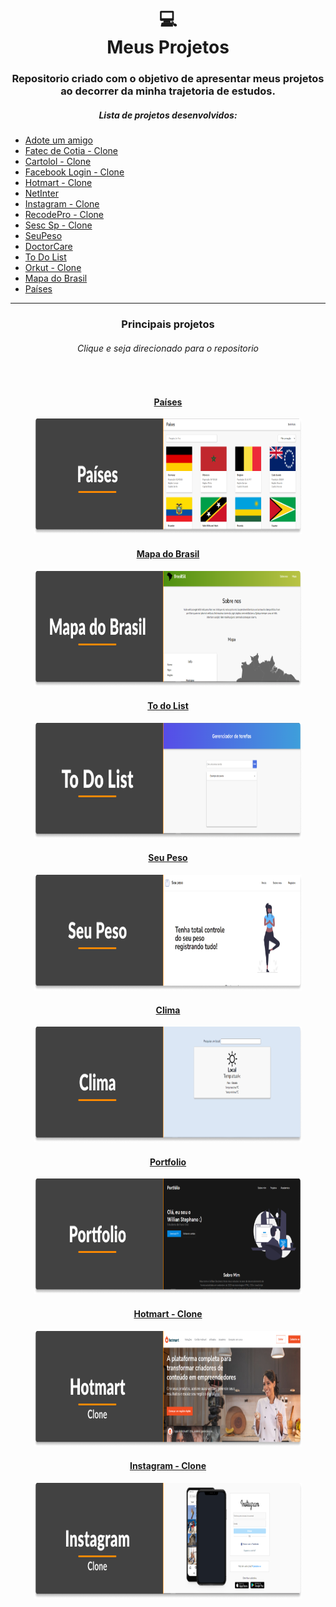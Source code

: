 <h1 align="center">
  💻<br>Meus Projetos
</h1>

<h3 align="center">
  Repositorio criado com o objetivo de apresentar meus projetos ao decorrer da minha trajetoria de estudos.
</h3>

<h5 align="center">
 Lista de projetos desenvolvidos:
</h5>

<ul>
  <li><a href="https://github.com/WillianStephano/Adote-um-Amigo">Adote um amigo </a></li>
  <li><a href="https://github.com/WillianStephano/Fatec-Cotia__Clone">Fatec de Cotia - Clone</a></li>
  <li><a href="https://github.com/WillianStephano/Cartolol__Clone">Cartolol - Clone</a></li>
  <li><a href="https://github.com/WillianStephano/Facebook__Clone/">Facebook Login - Clone</a></li>
  <li><a href="https://github.com/WillianStephano/Hotmart__Clone/">Hotmart - Clone</a></li>
  <li><a href="https://github.com/WillianStephano/NetInter">NetInter</a></li>
  <li><a href="https://github.com/WillianStephano/Instagram-Clone">Instagram - Clone</a></li>
  <li><a href="https://github.com/WillianStephano/RecodePro-Clone">RecodePro - Clone</a></li>
  <li><a href="https://github.com/WillianStephano/SescSP-Clone">Sesc Sp - Clone</a></li>
  <li><a href="https://github.com/WillianStephano/Seu-Peso">SeuPeso</a></li>
  <li><a href="https://github.com/WillianStephano/DoctorCare">DoctorCare</a></li>
  <li><a href="https://github.com/WillianStephano/To-Do-List">To Do List</a></li>
  <li><a href="https://github.com/WillianStephano/Orkut-Clone">Orkut - Clone</a></li>
  <li><a href="https://github.com/WillianStephano/Mapa-do-Brasil">Mapa do Brasil</a></li>
  <li><a href="https://github.com/WillianStephano/Paises">Países</a></li>
</ul>

<hr>
<h3 align="center">
  Principais projetos
</h3>
<h6 align="center">
  Clique e seja direcionado para o repositorio
</h6>

<br>

<a href="https://github.com/WillianStephano/Paises">
  <h4 align="center">Países</h4>
  <p align="center">
    <img src="Banner/Paises-Banner.png" width="85%" height="185px"/>
  </p>
</a>


<a href="https://github.com/WillianStephano/Mapa-do-Brasil">
  <h4 align="center">Mapa do Brasil</h4>
  <p align="center">
    <img src="Banner/MapaDoBR-Banner.png"  width="85%" height="185px"/>
  </p>
</a>

<a href="https://github.com/WillianStephano/To-do-List">
  <h4 align="center">To do List</h4>
  <p align="center">
    <img src="Banner/ToDoList-Banner.png"  width="85%" height="185px"/>
  </p>
</a>

<a href="https://github.com/WillianStephano/Seu-Peso">
  <h4 align="center">Seu Peso</h4>
  <p align="center">
    <img src="Banner/SeuPeso-Banner.png"  width="85%" height="185px"/>
  </p>
</a>

<a href="https://github.com/WillianStephano/Clima">
  <h4 align="center">Clima</h4>
  <p align="center">
    <img src="Banner/Clima-Banner.png"  width="85%" height="185px"/>
  </p>
</a>

<a href="https://github.com/WillianStephano/Portfolio">
  <h4 align="center">Portfolio</h4>
  <p align="center">
    <img src="Banner/Portfolio-Banner.png"  width="85%" height="185px"/>
  </p>
</a>

<a href="https://github.com/WillianStephano/Hotmart__Clone">
  <h4 align="center">Hotmart - Clone</h4>
  <p align="center">
    <img src="Banner/HotmartClone-Banner.png"  width="85%" height="185px"/>
  </p>
</a>


<a href="https://github.com/WillianStephano/Instagram-Clone">
  <h4 align="center">Instagram - Clone</h4>
  <p align="center">
    <img src="Banner/InstaClone-Banner.png"  width="85%" height="185px"/>
  </p>
</a>

